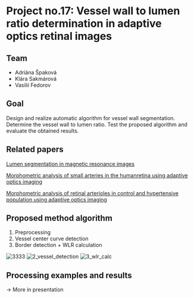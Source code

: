 # Project no.17: Vessel wall to lumen ratio determination in adaptive optics retinal images

## Team
- Adriána Špaková
- Klára Sakmárová
- Vasilii Fedorov

## Goal
Design and realize automatic algorithm for vessel wall segmentation. Determine the
vessel wall to lumen ratio. Test the proposed algorithm and evaluate the obtained
results.

## Related papers
[Lumen segmentation in magnetic resonance images](https://www.sciencedirect.com/science/article/pii/S0010482516302827)

[Morphometric analysis of small arteries in the humanretina using adaptive optics imaging](https://www.researchgate.net/publication/259651521_Morphometric_analysis_of_small_arteries_in_the_human_retina_using_adaptive_optics_imaging_Relationship_with_blood_pressure_and_focal_vascular_changes)

[Morphometric analysis of retinal arterioles in control and hypertensive population using adaptive optics imaging](https://www.ncbi.nlm.nih.gov/pmc/articles/PMC6786142/)

## Proposed method algorithm
1) Preprocessing
2) Vessel center curve detection
3) Border detection + WLR calculation

![3333](https://user-images.githubusercontent.com/62359460/166816821-7fca4046-c493-4d89-96b8-62b5b6db5419.png)
![2_vessel_detection](https://user-images.githubusercontent.com/62359460/166816819-8e986929-067a-48e4-950e-2954ef4a7098.png)
![3_wlr_calc](https://user-images.githubusercontent.com/62359460/166816987-aa0ced56-463e-4c05-beb9-5c3a2beb3ff9.png)

## Processing examples and results
-> More in presentation




